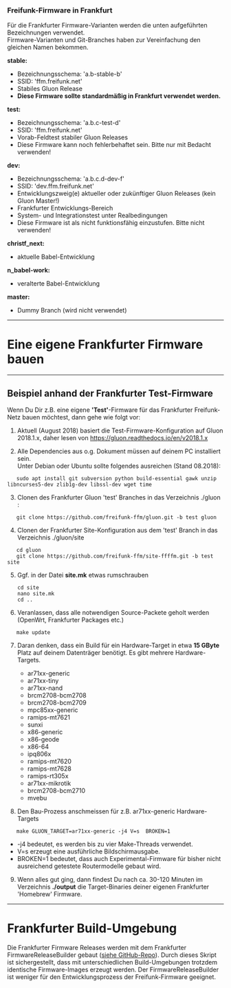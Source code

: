 ### Freifunk-Firmware in Frankfurt
Für die Frankfurter Firmware-Varianten werden die unten aufgeführten Bezeichnungen verwendet.  
Firmware-Varianten und Git-Branches haben zur Vereinfachung den gleichen Namen bekommen.

**stable:**

* Bezeichnungsschema: 'a.b-stable-b'
* SSID: 'ffm.freifunk.net'
* Stabiles Gluon Release
* **Diese Firmware sollte standardmäßig in Frankfurt verwendet werden.**


**test:**

* Bezeichnungsschema: 'a.b.c-test-d'
* SSID: 'ffm.freifunk.net'
* Vorab-Feldtest stabiler Gluon Releases
* Diese Firmware kann noch fehlerbehaftet sein. Bitte nur mit Bedacht verwenden!

**dev:**

* Bezeichnungsschema: 'a.b.c.d-dev-f'
* SSID: 'dev.ffm.freifunk.net'
* Entwicklungszweig(e) aktueller oder zukünftiger Gluon Releases (kein Gluon Master!)
* Frankfurter Entwicklungs-Bereich
* System- und Integrationstest unter Realbedingungen
* Diese Firmware ist als nicht funktionsfähig einzustufen. Bitte nicht verwenden!

**christf_next:**

* aktuelle Babel-Entwicklung

**n_babel-work:**

* veralterte Babel-Entwicklung

**master:**

* Dummy Branch (wird nicht verwendet)

---

# Eine eigene Frankfurter Firmware bauen

---

## Beispiel anhand der Frankfurter Test-Firmware

    
Wenn Du Dir z.B. eine eigene **'Test'**-Firmware für das Frankfurter Freifunk-Netz bauen möchtest, dann gehe wie folgt vor:

1) Aktuell (August 2018) basiert die Test-Firmware-Konfiguration auf Gluon 2018.1.x, daher lesen von https://gluon.readthedocs.io/en/v2018.1.x

2) Alle Dependencies aus o.g. Dokument müssen auf deinem PC installiert sein.  
Unter Debian oder Ubuntu sollte folgendes ausreichen (Stand 08.2018):
```
   sudo apt install git subversion python build-essential gawk unzip libncurses5-dev zlib1g-dev libssl-dev wget time
```

3) Clonen des Frankfurter Gluon 'test' Branches in das Verzeichnis ./gluon :

```
   git clone https://github.com/freifunk-ffm/gluon.git -b test gluon
```

4) Clonen der Frankfurter Site-Konfiguration aus dem 'test' Branch in das Verzeichnis ./gluon/site

```
   cd gluon
   git clone https://github.com/freifunk-ffm/site-ffffm.git -b test site 
```

5) Ggf. in der Datei **site.mk** etwas rumschrauben

   ```
   cd site
   nano site.mk
   cd ..
   ```

6) Veranlassen, dass alle notwendigen Source-Packete geholt werden (OpenWrt, Frankfurter Packages etc.)

```
   make update
```

7) Daran denken, dass ein Build für ein Hardware-Target in etwa **15 GByte** Platz auf deinem Datenträger benötigt. Es gibt mehrere Hardware-Targets. 

   * ar71xx-generic
   * ar71xx-tiny
   * ar71xx-nand
   * brcm2708-bcm2708
   * brcm2708-bcm2709
   * mpc85xx-generic
   * ramips-mt7621
   * sunxi
   * x86-generic
   * x86-geode
   * x86-64
   * ipq806x
   * ramips-mt7620
   * ramips-mt7628
   * ramips-rt305x
   * ar71xx-mikrotik
   * brcm2708-bcm2710
   * mvebu

8) Den Bau-Prozess anschmeissen für z.B. ar71xx-generic Hardware-Targets

```
   make GLUON_TARGET=ar71xx-generic -j4 V=s  BROKEN=1
```

   * -j4 bedeutet, es werden bis zu vier Make-Threads verwendet.<br> 
   * V=s erzeugt eine ausführliche Bildschirmausgabe.<br>
   * BROKEN=1 bedeutet, dass auch Experimental-Firmware für bisher nicht ausreichend getestete Routermodelle gebaut wird.<br>

9) Wenn alles gut ging, dann findest Du nach ca. 30-120 Minuten im Verzeichnis **./output** die Target-Binaries deiner eigenen Frankfurter 'Homebrew' Firmware.

---

# Frankfurter Build-Umgebung
Die Frankfurter Firmware Releases werden mit dem Frankfurter FirmwareReleaseBuilder gebaut ([siehe GitHub-Repo](https://github.com/freifunk-ffm/Firmware-Release-Builder)). Durch dieses Skript ist sichergestellt, dass mit unterschiedlichen Build-Umgebungen trotzdem identische Firmware-Images erzeugt werden. Der FirmwareReleaseBuilder ist weniger für den Entwicklungsprozess der Freifunk-Firmware geeignet. 

